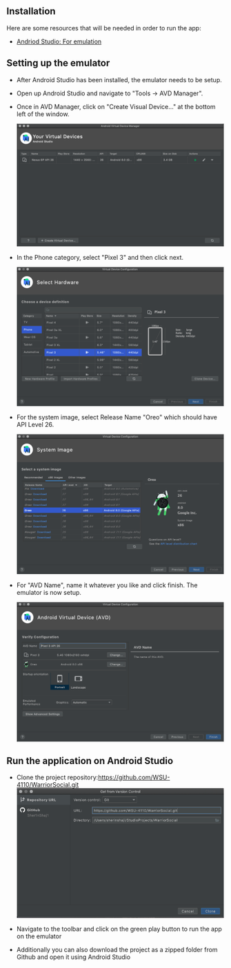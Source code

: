 ## Installation

Here are some resources that will be needed in order to run the app:

- [Andriod Studio: For emulation](https://developer.android.com/studio)

## Setting up the emulator

- After Android Studio has been installed, the emulator needs to be setup.

- Open up Android Studio and navigate to "Tools -> AVD Manager".

- Once in AVD Manager, click on "Create Visual Device..." at the bottom left of the window.

  ![Image](https://github.com/WSU-4110/WarriorSocial/blob/main/newfolder/1.png)

- In the Phone category, select "Pixel 3" and then click next.

  ![Image](https://github.com/WSU-4110/WarriorSocial/blob/main/newfolder/2.png)

- For the system image, select Release Name "Oreo" which should have API Level 26.

  ![Image](https://github.com/WSU-4110/WarriorSocial/blob/main/newfolder/3.png)

- For "AVD Name", name it whatever you like and click finish. The emulator is now setup.

  ![Image](https://github.com/WSU-4110/WarriorSocial/blob/main/newfolder/4.png)

## Run the application on Android Studio

- Clone the project repository:https://github.com/WSU-4110/WarriorSocial.git
  ![Image](https://github.com/WSU-4110/WarriorSocial/blob/main/newfolder/6.png)
  
- Navigate to the toolbar and click on the green play button to run the app on the emulator

- Additionally you can also download the project as a zipped folder from Github and open it using Android Studio 

